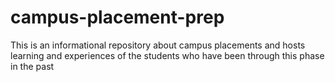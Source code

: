 # campus-placement-prep
This is an informational repository about campus placements and hosts learning and experiences of the students who have been through this phase in the past
